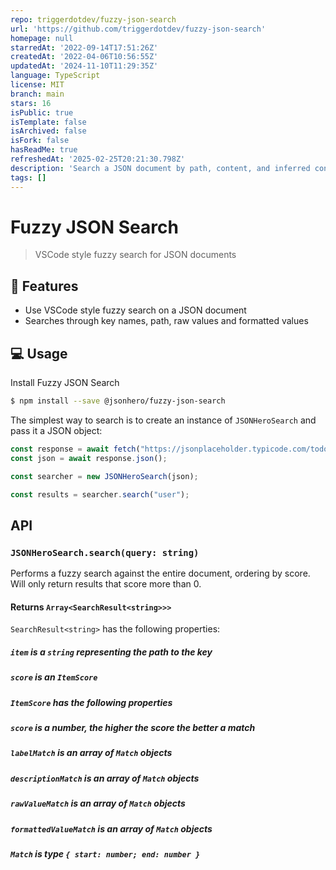 ```yaml
---
repo: triggerdotdev/fuzzy-json-search
url: 'https://github.com/triggerdotdev/fuzzy-json-search'
homepage: null
starredAt: '2022-09-14T17:51:26Z'
createdAt: '2022-04-06T10:56:55Z'
updatedAt: '2024-11-10T11:29:35Z'
language: TypeScript
license: MIT
branch: main
stars: 16
isPublic: true
isTemplate: false
isArchived: false
isFork: false
hasReadMe: true
refreshedAt: '2025-02-25T20:21:30.798Z'
description: 'Search a JSON document by path, content, and inferred content'
tags: []
---
```


# Fuzzy JSON Search

> VSCode style fuzzy search for JSON documents

<!-- ![Tests](https://github.com/jsonhero-io/fuzzy-json-search/actions/workflows/test.yml/badge.svg?branch=main) -->
<!-- [![Downloads](https://img.shields.io/npm/dm/%40jsonhero%2Ffuzzy-json-search.svg)](https://npmjs.com/@jsonhero/fuzzy-json-search) -->
<!-- [![Install size](https://packagephobia.com/badge?p=%40jsonhero%2Ffuzzy-json-search)](https://packagephobia.com/result?p=@jsonhero/fuzzy-json-search) -->

## 🚀 Features

- Use VSCode style fuzzy search on a JSON document
- Searches through key names, path, raw values and formatted values

## 💻 Usage

Install Fuzzy JSON Search

```bash
$ npm install --save @jsonhero/fuzzy-json-search
```

The simplest way to search is to create an instance of `JSONHeroSearch` and pass it a JSON object:

```typescript
const response = await fetch("https://jsonplaceholder.typicode.com/todos");
const json = await response.json();

const searcher = new JSONHeroSearch(json);

const results = searcher.search("user");
```

## API

### `JSONHeroSearch.search(query: string)`

Performs a fuzzy search against the entire document, ordering by score. Will only return results that score more than 0.

#### Returns `Array<SearchResult<string>>>`

`SearchResult<string>` has the following properties:

##### `item` is a `string` representing the path to the key

##### `score` is an `ItemScore`

##### `ItemScore` has the following properties

##### `score` is a number, the higher the score the better a match

##### `labelMatch` is an array of `Match` objects

##### `descriptionMatch` is an array of `Match` objects

##### `rawValueMatch` is an array of `Match` objects

##### `formattedValueMatch` is an array of `Match` objects

##### `Match` is type `{ start: number; end: number }`
